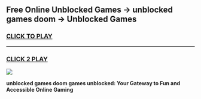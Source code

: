 
## Free Online Unblocked Games → unblocked games doom → Unblocked Games
<h3>
<a href="https://premium.freeplayer.one?title=unblocked_games_doom&ref=21F">CLICK TO PLAY</a></h3>
<hr>

<h3>
<a href="https://premium.freeplayer.one?title=unblocked_games_doom&ref=21F">CLICK 2 PLAY</a>
  
</h3>

<a href="https://premium.freeplayer.one?title=unblocked_games_doom&ref=21F/"><img src="https://clearcache.store/games.png"></a>


**unblocked games doom games unblocked: Your Gateway to Fun and Accessible Online Gaming**
